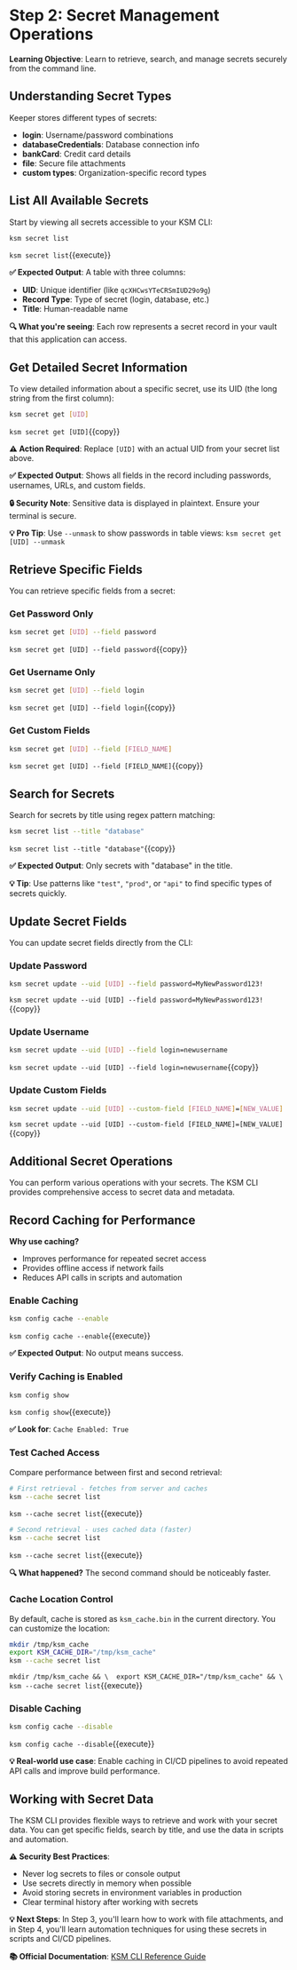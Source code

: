 # Step 2: Secret Management Operations

**Learning Objective**: Learn to retrieve, search, and manage secrets securely from the command line.

## Understanding Secret Types

Keeper stores different types of secrets:
- **login**: Username/password combinations
- **databaseCredentials**: Database connection info
- **bankCard**: Credit card details
- **file**: Secure file attachments
- **custom types**: Organization-specific record types

## List All Available Secrets

Start by viewing all secrets accessible to your KSM CLI:

```bash
ksm secret list
```
`ksm secret list`{{execute}}

**✅ Expected Output**: A table with three columns:
- **UID**: Unique identifier (like `qcXHCwsYTeCRSmIUD29o9g`)
- **Record Type**: Type of secret (login, database, etc.)
- **Title**: Human-readable name

**🔍 What you're seeing**: Each row represents a secret record in your vault that this application can access.

## Get Detailed Secret Information

To view detailed information about a specific secret, use its UID (the long string from the first column):

```bash
ksm secret get [UID]
```
`ksm secret get [UID]`{{copy}}

**⚠️ Action Required**: Replace `[UID]` with an actual UID from your secret list above.

**✅ Expected Output**: Shows all fields in the record including passwords, usernames, URLs, and custom fields.

**🔒 Security Note**: Sensitive data is displayed in plaintext. Ensure your terminal is secure.

**💡 Pro Tip**: Use `--unmask` to show passwords in table views: `ksm secret get [UID] --unmask`

## Retrieve Specific Fields

You can retrieve specific fields from a secret:

### Get Password Only
```bash
ksm secret get [UID] --field password
```
`ksm secret get [UID] --field password`{{copy}}

### Get Username Only
```bash
ksm secret get [UID] --field login
```
`ksm secret get [UID] --field login`{{copy}}

### Get Custom Fields
```bash
ksm secret get [UID] --field [FIELD_NAME]
```
`ksm secret get [UID] --field [FIELD_NAME]`{{copy}}

## Search for Secrets

Search for secrets by title using regex pattern matching:

```bash
ksm secret list --title "database"
```
`ksm secret list --title "database"`{{copy}}

**✅ Expected Output**: Only secrets with "database" in the title.

**💡 Tip**: Use patterns like `"test"`, `"prod"`, or `"api"` to find specific types of secrets quickly.

## Update Secret Fields

You can update secret fields directly from the CLI:

### Update Password
```bash
ksm secret update --uid [UID] --field password=MyNewPassword123!
```
`ksm secret update --uid [UID] --field password=MyNewPassword123!`{{copy}}

### Update Username
```bash
ksm secret update --uid [UID] --field login=newusername
```
`ksm secret update --uid [UID] --field login=newusername`{{copy}}

### Update Custom Fields
```bash
ksm secret update --uid [UID] --custom-field [FIELD_NAME]=[NEW_VALUE]
```
`ksm secret update --uid [UID] --custom-field [FIELD_NAME]=[NEW_VALUE]`{{copy}}

## Additional Secret Operations

You can perform various operations with your secrets. The KSM CLI provides comprehensive access to secret data and metadata.

## Record Caching for Performance

**Why use caching?** 
- Improves performance for repeated secret access
- Provides offline access if network fails
- Reduces API calls in scripts and automation

### Enable Caching
```bash
ksm config cache --enable
```
`ksm config cache --enable`{{execute}}

**✅ Expected Output**: No output means success.

### Verify Caching is Enabled
```bash
ksm config show
```
`ksm config show`{{execute}}

**✅ Look for**: `Cache Enabled: True`

### Test Cached Access
Compare performance between first and second retrieval:

```bash
# First retrieval - fetches from server and caches
ksm --cache secret list
```
`ksm --cache secret list`{{execute}}

```bash
# Second retrieval - uses cached data (faster)
ksm --cache secret list
```
`ksm --cache secret list`{{execute}}

**🔍 What happened?** The second command should be noticeably faster.

### Cache Location Control
By default, cache is stored as `ksm_cache.bin` in the current directory. You can customize the location:

```bash
mkdir /tmp/ksm_cache
export KSM_CACHE_DIR="/tmp/ksm_cache"
ksm --cache secret list
```

`mkdir /tmp/ksm_cache && \ 
export KSM_CACHE_DIR="/tmp/ksm_cache" && \
ksm --cache secret list`{{execute}}

### Disable Caching
```bash
ksm config cache --disable
```
`ksm config cache --disable`{{execute}}

**💡 Real-world use case**: Enable caching in CI/CD pipelines to avoid repeated API calls and improve build performance.

## Working with Secret Data

The KSM CLI provides flexible ways to retrieve and work with your secret data. You can get specific fields, search by title, and use the data in scripts and automation.

**⚠️ Security Best Practices**:
- Never log secrets to files or console output
- Use secrets directly in memory when possible
- Avoid storing secrets in environment variables in production
- Clear terminal history after working with secrets

**💡 Next Steps**: In Step 3, you'll learn how to work with file attachments, and in Step 4, you'll learn automation techniques for using these secrets in scripts and CI/CD pipelines.

**📚 Official Documentation**: [KSM CLI Reference Guide](https://docs.keeper.io/en/keeperpam/secrets-manager/secrets-manager-command-line-interface)
